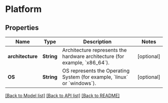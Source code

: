 # Platform

## Properties
Name | Type | Description | Notes
------------ | ------------- | ------------- | -------------
**architecture** | **String** | Architecture represents the hardware architecture (for example, &#x60;x86_64&#x60;).  | [optional] 
**OS** | **String** | OS represents the Operating System (for example, &#x60;linux&#x60; or &#x60;windows&#x60;).  | [optional] 

[[Back to Model list]](../README.md#documentation-for-models) [[Back to API list]](../README.md#documentation-for-api-endpoints) [[Back to README]](../README.md)


